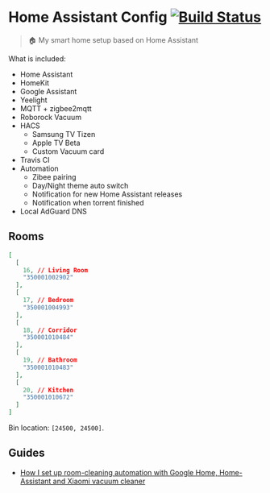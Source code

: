 # Home Assistant Config [![Build Status][travis-img]][travis-ci]

> 🏠 My smart home setup based on Home Assistant

What is included:

- Home Assistant
- HomeKit
- Google Assistant
- Yeelight
- MQTT + zigbee2mqtt
- Roborock Vacuum
- HACS
  - Samsung TV Tizen
  - Apple TV Beta
  - Custom Vacuum card
- Travis CI
- Automation
  - Zibee pairing
  - Day/Night theme auto switch
  - Notification for new Home Assistant releases
  - Notification when torrent finished
- Local AdGuard DNS

## Rooms

```json
[
  [
    16, // Living Room
    "350001002902"
  ],
  [
    17, // Bedroom
    "350001004993"
  ],
  [
    18, // Corridor
    "350001010484"
  ],
  [
    19, // Bathroom
    "350001010483"
  ],
  [
    20, // Kitchen
    "350001010672"
  ]
]
```

Bin location: `[24500, 24500]`.

## Guides

* [How I set up room-cleaning automation with Google Home, Home-Assistant and Xiaomi vacuum cleaner](
https://hackernoon.com/how-i-set-up-room-cleaning-automation-with-google-home-home-assistant-and-xiaomi-vacuum-cleaner-9149e0267e6d)

<!-- References -->

[travis-ci]: https://travis-ci.org/denysdovhan/home-assistant-config
[travis-img]: https://img.shields.io/travis/denysdovhan/home-assistant-config.svg?style=flat-square
